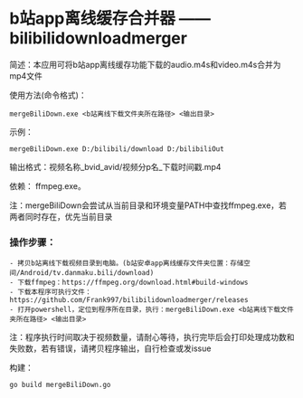 # b站app离线缓存合并器 —— bilibilidownloadmerger


简述：本应用可将b站app离线缓存功能下载的audio.m4s和video.m4s合并为mp4文件


使用方法(命令格式)：
```
mergeBiliDown.exe <b站离线下载文件夹所在路径> <输出目录>
```

示例：
```
mergeBiliDown.exe D:/bilibili/download D:/bilibiliOut
```
输出格式：视频名称_bvid_avid/视频分p名_下载时间戳.mp4

依赖：
ffmpeg.exe。


注：mergeBiliDown会尝试从当前目录和环境变量PATH中查找ffmpeg.exe，若两者同时存在，优先当前目录


### 操作步骤：
```
- 拷贝b站离线下载视频目录到电脑。(b站安卓app离线缓存文件夹位置：存储空间/Android/tv.danmaku.bili/download)
- 下载ffmpeg：https://ffmpeg.org/download.html#build-windows
- 下载本程序可执行文件：https://github.com/Frank997/bilibilidownloadmerger/releases
- 打开powershell，定位到程序所在目录，执行：mergeBiliDown.exe <b站离线下载文件夹所在路径> <输出目录>
```
注：程序执行时间取决于视频数量，请耐心等待，执行完毕后会打印处理成功数和失败数，若有错误，请拷贝程序输出，自行检查或发issue


构建：
```
go build mergeBiliDown.go
```
